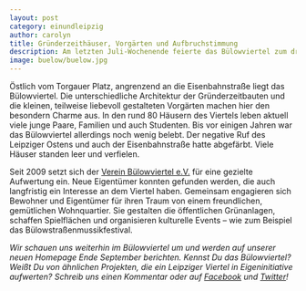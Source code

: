 ```yaml
---
layout: post
category: einundleipzig
author: carolyn
title: Gründerzeithäuser, Vorgärten und Aufbruchstimmung
description: Am letzten Juli-Wochenende feierte das Bülowviertel zum dritten Mal sein Straßenmusikfestival. 10 Bands aus ganz Deutschland, kühle Getränke und eine gelassene Stimmung&#58; Grund genug für uns mal einen Blick in das kleine Viertel im Leipziger Osten zu werfen.
image: buelow/buelow.jpg
---
```

Östlich vom Torgauer Platz, angrenzend an die Eisenbahnstraße liegt das Bülowviertel. Die unterschiedliche Architektur der Gründerzeitbauten und die kleinen, teilweise liebevoll gestalteten Vorgärten machen hier den besondern Charme aus. In den rund 80 Häusern des Viertels leben aktuell viele junge Paare, Familien und auch Studenten. Bis vor einigen Jahren war das Bülowviertel allerdings noch wenig belebt. Der negative Ruf des Leipziger Ostens und auch der Eisenbahnstraße hatte  abgefärbt. Viele Häuser standen leer und verfielen.

Seit 2009 setzt sich der [Verein Bülowviertel e.V.](http://www.buelowviertel-leipzig.de/) für eine gezielte Aufwertung ein. Neue Eigentümer konnten gefunden werden, die auch langfristig ein Interesse an dem Viertel haben. Gemeinsam engagieren sich Bewohner und Eigentümer für ihren Traum von einem freundlichen, gemütlichen Wohnquartier. Sie gestalten die öffentlichen Grünanlagen, schaffen Spielflächen und organisieren kulturelle Events – wie zum Beispiel das Bülowstraßenmussikfestival.

*Wir schauen uns weiterhin im Bülowviertel um und werden auf unserer neuen Homepage Ende September berichten. Kennst Du das Bülowviertel? Weißt Du von ähnlichen Projekten, die ein Leipziger Viertel in Eigeninitiative aufwerten? Schreib uns einen Kommentar oder auf [Facebook](https://www.facebook.com/einundleipzig) und [Twitter](https://twitter.com/einundleipzig)!*